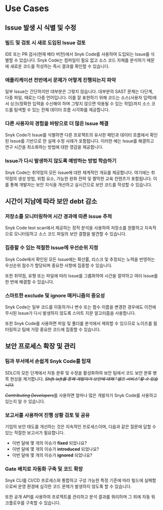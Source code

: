 # Use Cases

## Issue 발생 시 식별 및 수정

### 빌드 및 검토 시 새로 도입된 Issue 검토

IDE 또는 PR 검사(현재 베타 버전)에서 Snyk Code를 사용하여 도입되는 Issue를 식별할 수 있습니다. Snyk Code는 컴파일이 필요 없고 소스 코드 자체를 분석하기 때문에 새로운 코드를 작성하는 즉시 결과를 확인할 수 있습니다.

### 애플리케이션 전반에서 문제가 어떻게 진행되는지 파악

일부 Issue는 간단하지만 대부분은 그렇지 않습니다. 대부분의 SAST 문제는 다단계, 다중 파일, 때로는 다중 언어입니다. 이를 잘 표현하기 위해 코드는 소스(사용자 입력)에서 싱크(정확한 입력을 수신해야 하며 그렇지 않으면 악용될 수 있는 작업)까지 소스 코드를 탐색할 수 있는 전체 데이터 흐름 시각화를 제공합니다.

### 다른 사용자의 경험을 바탕으로 더 많은 Issue 해결

Snyk Code가 Issue를 식별하면 다른 프로젝트의 유사한 패턴과 데이터 흐름에서 확인된 Issue를 기반으로 한 실제 수정 사례가 포함됩니다. 이러한 예는 Issue를 해결하고 연구 시간을 최소화하는 방법에 대한 영감을 제공합니다.

### Issue가 다시 발생하지 않도록 예방하는 방법 학습하기

Snyk Code는 취약점의 모든 Issue에 대한 체계적인 개요를 제공합니다. 여기에는 취약점의 생성 방법, 위험 요소, 가능한 완화 전략 및 짤막한 교육 컨텐츠가 포함됩니다. 이를 통해 개발자는 보안 지식을 개선하고 실시간으로 보안 코드를 작성할 수 있습니다.

## 시간이 지남에 따라 보안 debt 감소

### 저장소를 모니터링하여 시간 경과에 따른 Issue 추적

Snyk Code test scan에서 제공하는 정적 분석을 사용하여 저장소를 원활하고 지속적으로 모니터링하고 소스 코드 파일의 보안 결함을 발견할 수 있습니다.

### 집중할 수 있는 적절한 Issue에 우선순위 지정

Snyk Code에서 확인된 모든 Issue에는 확산률, 리스크 및 추정되는 노력을 반영하는 우선순위 점수가 할당되며 중요한 사항에 집중할 수 있습니다.

또한 취약점, 유형 또는 파일에 따라 Issue를 그룹화하여 시간을 절약하고 여러 Issue를 한 번에 해결할 수 있습니다.

### 스마트한 exclude 및 ignore 매커니즘의 중요성

Snyk Code는 일부 코드를 이동하거나 변수 또는 함수 이름을 변경한 경우에도 이전에 무시된 Issue가 다시 발생하지 않도록 스마트 지문 알고리즘을 사용합니다.

또한 Snyk Code를 사용하면 파일 및 폴더를 분석에서 제외할 수 있으므로 노이즈를 필터링하고 팀에 가장 중요한 코드에 집중할 수 있습니다.

## 보안 프로세스 확장 및 관리

### 팀과 부서에서 손쉽게 Snyk Code를 탑재

SDLC의 모든 단계에서 자동 분류 및 수정을 활성화하여 보안 팀에서 코드 보안 분류 병목 현상을 제거합니다. ~~_Shift-left를 통해 개발자가 보안에 대해 "셀프 서비스"할 수 있습니다._~~

~~_Contributing Developers_~~를 사용하면 얼마나 많은 개발자가 Snyk Code를 사용하고 있는지 알 수 있습니다.

### 보고서를 사용하여 진행 상황 검토 및 공유

기업의 보안 태도를 개선하는 것은 지속적인 프로세스이며, 다음과 같은 질문에 답할 수 있는 적절한 보고서가 필요합니다.

* 이번 달에 몇 개의 이슈가 **fixed** 되었나요?
* 이번 달에 몇 개의 이슈가 **introduced** 되었나요?
* 이번 달에 몇 개의 이슈가 **ignored** 되었나요?

### Gate 배치로 자동화 구축 및 코드 확장

Snyk CLI를 CI/CD 프로세스와 통합하고 구성 가능한 특정 기준에 따라 빌드에 실패함으로써 운영 환경에 심각한 코드 문제가 발생하지 않도록 할 수 있습니다.

또한 공개 API를 사용하여 프로젝트를 관리하고 분석 결과를 쿼리하며 그 위에 자동 워크플로우를 구축할 수 있습니다.
